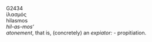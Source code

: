 <body>
  <p>G2434<br>  ἱλασμός  <br> hilasmos  <br><i>hil-as-mos‘ </i><br><i>atonement</i>, that is, (concretely) an <i>expiator:</i> - propitiation.<br></p>
 </body>